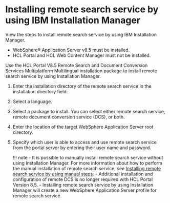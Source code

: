 # Installing remote search service by using IBM Installation Manager

View the steps to install remote search service by using IBM Installation Manager.

-   WebSphere® Application Server v8.5 must be installed.
-   HCL Portal and HCL Web Content Manager must not be installed.

Use the HCL Portal V8.5 Remote Search and Document Conversion Services Multiplatform Multilingual installation package to install remote search service by using Installation Manager.

1.  Enter the installation directory of the remote search service in the installation directory field.

2.  Select a language.

3.  Select a package to install. You can select either remote search service, remote document conversion service (DCS), or both.

4.  Enter the location of the target WebSphere Application Server root directory.

5.  Specify which user is able to access and use remote search service from the portal server by entering their user name and password.

    !!! note
        -   It is possible to manually install remote search service without using Installation Manager. For more information about how to perform the manual installation of remote search service, see [Installing remote search service by using manual steps](../remotesearch/install_manual/index.md).
        -   Additional installation and configuration of remote DCS is no longer required with HCL Portal Version 8.5.
        -   Installing remote search service by using Installation Manager will create a new WebSphere Application Server profile for remote search service.


